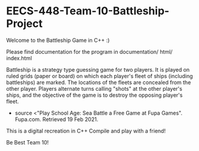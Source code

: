 # EECS-448-Team-10-Battleship-Project

Welcome to the Battleship Game in C++ :)

Please find documentation for the program in documentation/ html/ index.html

Battleship is a strategy type guessing game for two players.
It is played on ruled grids (paper or board) on which each player's fleet of ships (including battleships) are marked.
The locations of the fleets are concealed from the other player.
Players alternate turns calling "shots" at the other player's ships, and the objective of the game is to destroy the opposing player's fleet.

- source <"Play School Age: Sea Battle a Free Game at Fupa Games". Fupa.com. Retrieved 19 Feb 2021.

This is a digital recreation in C++
Compile and play with a friend!

Be Best
Team 10!
